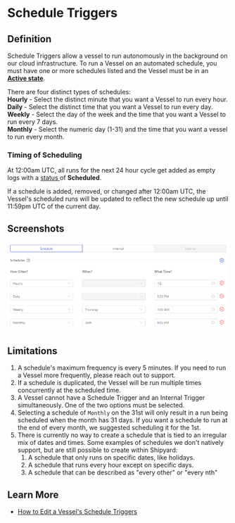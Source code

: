 # Schedule Triggers

## Definition

Schedule Triggers allow a vessel to run autonomously in the background on our cloud infrastructure. To run a Vessel on an automated schedule, you must have one or more schedules listed and the Vessel must be in an [**Active state**](../../other-functions/state.md).

There are four distinct types of schedules:  
**Hourly** - Select the distinct minute that you want a Vessel to run every hour.   
**Daily** - Select the distinct time that you want a Vessel to run every day.  
**Weekly** - Select the day of the week and the time that you want a Vessel to run every 7 days.  
**Monthly** - Select the numeric day \(1-31\) and the time that you want a vessel to run every month.

### Timing of Scheduling <a id="timing-of-scheduling"></a>

At 12:00am UTC, all runs for the next 24 hour cycle get added as empty logs with a [status ](../../other-functions/status.md)of **Scheduled**.

If a schedule is added, removed, or changed after 12:00am UTC, the Vessel's scheduled runs will be updated to reflect the new schedule up until 11:59pm UTC of the current day.

## Screenshots

![](../../../.gitbook/assets/image%20%2837%29.png)

## Limitations

1. A schedule's maximum frequency is every 5 minutes. If you need to run a Vessel more frequently, please reach out to support.
2. If a schedule is duplicated, the Vessel will be run multiple times concurrently at the scheduled time.
3. A Vessel cannot have a Schedule Trigger and an Internal Trigger simultaneously. One of the two options must be selected.
4. Selecting a schedule of `Monthly`  on the 31st will only result in a run being scheduled when the month has 31 days. If you want a schedule to run at the end of every month, we suggested scheduling it for the 1st.
5. There is currently no way to create a schedule that is tied to an irregular mix of dates and times.   Some examples of schedules we don't natively support, but are still possible to create within Shipyard:
   1. A schedule that only runs on specific dates, like holidays.
   2. A schedule that runs every hour except on specific days.
   3. A schedule that can be described as "every other" or "every nth"

## Learn More

* [How to Edit a Vessel's Schedule Triggers](../../../how-tos/vessels/how-to-edit-a-vessels-schedule-triggers.md)

